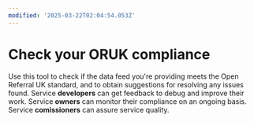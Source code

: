 ```yaml
---
modified: '2025-03-22T02:04:54.053Z'
---
```


# Check your ORUK compliance

Use this tool to check if the data feed you're providing meets the Open Referral UK standard, and to obtain suggestions for resolving any issues found. Service **developers** can get feedback to debug and improve their work. Service **owners** can monitor their compliance on an ongoing basis. Service **comissioners** can assure service quality.
